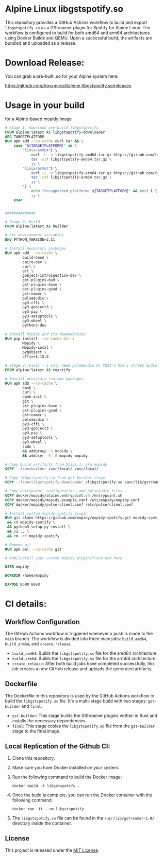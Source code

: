 # Alpine Linux libgstspotify.so

This repository provides a GitHub Actions workflow to build and export `libgstspotify.so` as a GStreamer plugin for Spotify for Alpine Linux. The workflow is configured to build for both amd64 and arm64 architectures using Docker Buildx and QEMU. Upon a successful build, the artifacts are bundled and uploaded as a release.

# Download Release:

You can grab a pre-built .so for your Alpine system here:

https://github.com/troyxmccall/alpine-libgstspotify.so/releases

# Usage in your build

for a Alpine-based mopidy image 

```dockerfile
# Stage 1: download pre-build libgstspotify
FROM alpine:latest AS libgstspotify-downloader
ARG TARGETPLATFORM
RUN apk add --no-cache curl tar && \
    case "${TARGETPLATFORM}" in \
        "linux/amd64") \
            curl -L -o libgstspotify-amd64.tar.gz https://github.com/troyxmccall/alpine-libgstspotify.so/releases/download/v1.22.5/libgstspotify-amd64.tar.gz && \
            tar -xzf libgstspotify-amd64.tar.gz \
            ;; \
        "linux/arm64") \
            curl -L -o libgstspotify-arm64.tar.gz https://github.com/troyxmccall/alpine-libgstspotify.so/releases/download/v1.22.5/libgstspotify-arm64.tar.gz && \
            tar -xzf libgstspotify-arm64.tar.gz \
            ;; \
        *) \
            echo "Unsupported platform: ${TARGETPLATFORM}" && exit 1 \
            ;; \
    esac


##############

# Stage 2: Build
FROM alpine:latest AS builder

# Set environment variables
ENV PYTHON_VERSION=3.11

# Install necessary packages
RUN apk add --no-cache \
        build-base \
        cairo-dev \
        curl \
        git \
        gobject-introspection-dev \
        gst-plugins-bad \
        gst-plugins-base \
        gst-plugins-good \
        gstreamer \
        pulseaudio \
        py3-cffi \
        py3-gobject3 \
        py3-pip \
        py3-setuptools \
        py3-wheel \
        python3-dev

# Install Mopidy and its dependencies
RUN pip install --no-cache-dir \
        Mopidy \
        Mopidy-Local \
        pygobject \
        cffi==1.15.0

# Stage 3: Final - i only need pulseaudio bc that's how I stream audio from Docker - you might need to adjust these binaries for your final image depending on your stream preferences
FROM alpine:latest AS reactify

# Install necessary runtime packages
RUN apk add --no-cache \
        bash \
        curl \
        dumb-init \
        git \
        gst-plugins-base \
        gst-plugins-good \
        gstreamer \
        pulseaudio \
        py3-cffi \
        py3-gobject3 \
        py3-pip \
        py3-setuptools \
        py3-wheel \
        sudo \
        && addgroup -S mopidy \
        && adduser -S -G mopidy mopidy

# Copy build artifacts from Stage 1: aka mopidy
COPY --from=builder /usr/local/ /usr/local/

# Copy libgstspotify.so from gst-builder stage
COPY --from=libgstspotify-downloader /libgstspotify.so /usr/lib/gstreamer-1.0/libgstspotify.so

# Copy entrypoint, configuration, and pulseaudio files
COPY docker/mopidy/alpine.entrypoint.sh /entrypoint.sh
COPY docker/mopidy/mopidy.example.conf /etc/mopidy/mopidy.conf
COPY docker/mopidy/pulse-client.conf /etc/pulse/client.conf

# Install custom mopidy-spotify plugin
RUN git clone https://github.com/mopidy/mopidy-spotify.git mopidy-spotify \
 && cd mopidy-spotify \
 && python3 setup.py install \
 && cd .. \
 && rm -rf mopidy-spotify

# Remove git
RUN apk del --no-cache git

# Add/install your custom mopidy plugin/front-end here

USER mopidy

WORKDIR /home/mopidy

EXPOSE 6600 6680
```

# CI details:

## Workflow Configuration

The GitHub Actions workflow is triggered whenever a push is made to the `main` branch. The workflow is divided into three main jobs: `build_amd64`, `build_arm64`, and `create_release`.

- `build_amd64`: Builds the `libgstspotify.so` file for the amd64 architecture.
- `build_arm64`: Builds the `libgstspotify.so` file for the arm64 architecture.
- `create_release`: After both build jobs have completed successfully, this job creates a new GitHub release and uploads the generated artifacts.

## Dockerfile

The Dockerfile in this repository is used by the GitHub Actions workflow to build the `libgstspotify.so` file. It's a multi-stage build with two stages: `gst-builder` and `final`.

- `gst-builder`: This stage builds the GStreamer plugins written in Rust and installs the necessary dependencies.
- `final`: This stage copies the `libgstspotify.so` file from the `gst-builder` stage to the final image.

## Local Replication of the Github CI:

1. Clone this repository.
2. Make sure you have Docker installed on your system.
3. Run the following command to build the Docker image:

   ```
   docker build -t libgstspotify .
   ```

4. Once the build is complete, you can run the Docker container with the following command:

   ```
   docker run -it --rm libgstspotify
   ```

5. The `libgstspotify.so` file can be found in the `/usr/lib/gstreamer-1.0/` directory inside the container.

## License

This project is released under the [MIT License](LICENSE).
